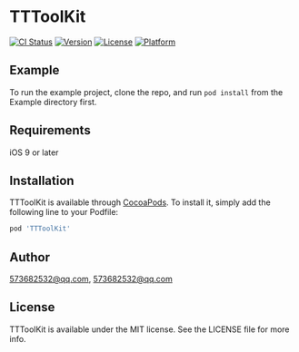 # TTToolKit

[![CI Status](https://img.shields.io/travis/573682532@qq.com/TTToolKit.svg?style=flat)](https://travis-ci.org/573682532@qq.com/https://img.shields.io/travis/573682532@qq.com/TTToolKit.svg?style=flat)
[![Version](https://img.shields.io/cocoapods/v/TTToolKit.svg?style=flat)](https://cocoapods.org/pods/TTToolKit)
[![License](https://img.shields.io/cocoapods/l/TTToolKit.svg?style=flat)](https://cocoapods.org/pods/TTToolKit)
[![Platform](https://img.shields.io/cocoapods/p/TTToolKit.svg?style=flat)](https://cocoapods.org/pods/TTToolKit)

## Example

To run the example project, clone the repo, and run `pod install` from the Example directory first.

## Requirements
iOS 9 or later

## Installation

TTToolKit is available through [CocoaPods](https://cocoapods.org). To install
it, simply add the following line to your Podfile:

```ruby
pod 'TTToolKit'
```

## Author

573682532@qq.com, 573682532@qq.com

## License

TTToolKit is available under the MIT license. See the LICENSE file for more info.
